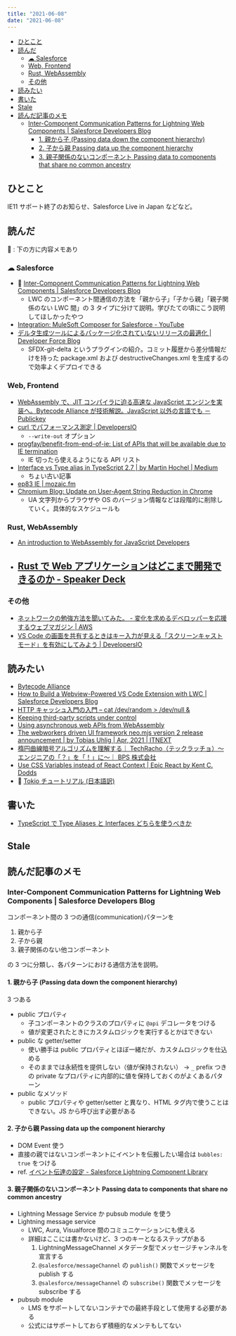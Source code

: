 ```yaml
---
title: "2021-06-08"
date: "2021-06-08"
---
```


<!-- TOC -->

- [ひとこと](#ひとこと)
- [読んだ](#読んだ)
  - [☁︎ Salesforce](#☁︎-salesforce)
  - [Web, Frontend](#web-frontend)
  - [Rust, WebAssembly](#rust-webassembly)
  - [その他](#その他)
- [読みたい](#読みたい)
- [書いた](#書いた)
- [Stale](#stale)
- [読んだ記事のメモ](#読んだ記事のメモ)
  - [Inter-Component Communication Patterns for Lightning Web Components | Salesforce Developers Blog](#inter-component-communication-patterns-for-lightning-web-components--salesforce-developers-blog)
    - [1. 親から子 (Passing data down the component hierarchy)](#1-親から子-passing-data-down-the-component-hierarchy)
    - [2. 子から親 Passing data up the component hierarchy](#2-子から親-passing-data-up-the-component-hierarchy)
    - [3. 親子関係のないコンポーネント Passing data to components that share no common ancestry](#3-親子関係のないコンポーネント-passing-data-to-components-that-share-no-common-ancestry)

<!-- /TOC -->

## ひとこと

IE11 サポート終了のお知らせ、Salesforce Live in Japan などなど。

## 読んだ

📝 : 下の方に内容メモあり

### ☁︎ Salesforce

- 📝 [Inter-Component Communication Patterns for Lightning Web Components | Salesforce Developers Blog](https://developer.salesforce.com/blogs/2021/05/inter-component-communication-patterns-for-lightning-web-components.html)
  - LWC のコンポーネント間通信の方法を「親から子」「子から親」「親子関係のない LWC 間」の 3 タイプに分けて説明。学びたての頃にこう説明してほしかったやつ
- [Integration: MuleSoft Composer for Salesforce - YouTube](https://www.youtube.com/watch?v=sRakamdt5hs)
- [デルタ生成ツールによるパッケージ化されていないリリースの最適化 | Developer Force Blog](https://developer.salesforce.com/jpblogs/2021/05/optimizing-unpackaged-deployments-using-a-delta-generation-tool-jp/)
  - SFDX-git-delta というプラグインの紹介。コミット履歴から差分情報だけを持った package.xml および destructiveChanges.xml を生成するので効率よくデプロイできる

### Web, Frontend

- [WebAssembly で、JIT コンパイラに迫る高速な JavaScript エンジンを実装へ。Bytecode Alliance が技術解説。JavaScript 以外の言語でも － Publickey](https://www.publickey1.jp/blog/21/webassemblyjitjavascriptbytecode_alliancejavascript.html)
- [curl でパフォーマンス測定 | DevelopersIO](https://dev.classmethod.jp/articles/curl-benchmark/)
  - `--write-out` オプション
- [progfay/benefit-from-end-of-ie: List of APIs that will be available due to IE termination](https://github.com/progfay/benefit-from-end-of-ie)
  - IE 切ったら使えるようになる API リスト
- [Interface vs Type alias in TypeScript 2.7 | by Martin Hochel | Medium](https://medium.com/@martin_hotell/interface-vs-type-alias-in-typescript-2-7-2a8f1777af4c)
  - ちょい古い記事
- [ep83 IE | mozaic.fm](https://mozaic.fm/episodes/83/ie.html)
- [Chromium Blog: Update on User-Agent String Reduction in Chrome](https://blog.chromium.org/2021/05/update-on-user-agent-string-reduction.html)
  - UA 文字列からブラウザや OS のバージョン情報などは段階的に削除していく。具体的なスケジュールも

### Rust, WebAssembly

- [An introduction to WebAssembly for JavaScript Developers](https://pascalpares.appspot.ovh/webassembly-for-javascript-developers/)
- ## [Rust で Web アプリケーションはどこまで開発できるのか - Speaker Deck](https://speakerdeck.com/helloyuk13/rust-de-web-apurikesiyonhadokomadekai-fa-dekirufalseka)

### その他

- [ネットワークの勉強方法を聞いてみた。 - 変化を求めるデベロッパーを応援するウェブマガジン | AWS](https://aws.amazon.com/jp/builders-flash/202106/way-to-learn-network/?awsf.filter-name=*all)
- [VS Code の画面を共有するときはキー入力が見える「スクリーンキャストモード」を有効にしてみよう | DevelopersIO](https://dev.classmethod.jp/articles/vscode-screencast-mode/)

## 読みたい

- [Bytecode Alliance](https://bytecodealliance.org/articles/making-javascript-run-fast-on-webassembly)
- [How to Build a Webview-Powered VS Code Extension with LWC | Salesforce Developers Blog](https://developer.salesforce.com/blogs/2021/04/how-to-build-a-webview-powered-vs-code-extension-with-lightning-web-components.html)
- [HTTP キャッシュ入門の入門 – cat /dev/random > /dev/null &](http://blog.xcir.net/?p=2806)
- [Keeping third-party scripts under control](https://web.dev/controlling-third-party-scripts/)
- [Using asynchronous web APIs from WebAssembly](https://web.dev/asyncify/)
- [The webworkers driven UI framework neo.mjs version 2 release announcement | by Tobias Uhlig | Apr, 2021 | ITNEXT](https://itnext.io/the-webworkers-driven-ui-framework-neo-mjs-version-2-release-announcement-b91b476d6f16)
- [楕円曲線暗号アルゴリズムを理解する｜ TechRacho（テックラッチョ）〜エンジニアの「？」を「！」に〜｜ BPS 株式会社](https://techracho.bpsinc.jp/yoshi/2019_08_16/79280)
- [Use CSS Variables instead of React Context | Epic React by Kent C. Dodds](https://epicreact.dev/css-variables/)
- 📕 [Tokio チュートリアル (日本語訳)](https://zenn.dev/magurotuna/books/tokio-tutorial-ja)

## 書いた

- [TypeScript で Type Aliases と Interfaces どちらを使うべきか](https://zenn.dev/zaki_yama/scraps/955a2ce0b12922)

## Stale

## 読んだ記事のメモ

### Inter-Component Communication Patterns for Lightning Web Components | Salesforce Developers Blog

コンポーネント間の 3 つの通信(communication)パターンを

1. 親から子
2. 子から親
3. 親子関係のない他コンポーネント

の 3 つに分類し、各パターンにおける通信方法を説明。

#### 1. 親から子 (Passing data down the component hierarchy)

3 つある

- public プロパティ
  - 子コンポーネントのクラスのプロパティに `@api` デコレータをつける
  - 値が変更されたときにカスタムロジックを実行するとかはできない
- public な getter/setter
  - 使い勝手は public プロパティとほぼ一緒だが、カスタムロジックを仕込める
  - そのままでは永続性を提供しない（値が保持されない） -> `_` prefix つきの private なプロパティに内部的に値を保持しておくのがよくあるパターン
- public なメソッド
  - public プロパティや getter/setter と異なり、HTML タグ内で使うことはできない。JS から呼び出す必要がある

#### 2. 子から親 Passing data up the component hierarchy

- DOM Event 使う
- 直接の親ではないコンポーネントにイベントを伝搬したい場合は `bubbles: true` をつける
- ref. [イベント伝達の設定 - Salesforce Lightning Component Library](https://developer.salesforce.com/docs/component-library/documentation/ja-jp/lwc/lwc.events_propagation)

#### 3. 親子関係のないコンポーネント Passing data to components that share no common ancestry

- Lightning Message Service か pubsub module を使う
- Lightning message service
  - LWC, Aura, Visualforce 間のコミュニケーションにも使える
  - 詳細はここには書かないけど、3 つのキーとなるステップがある
    1. LightningMessageChannel メタデータ型でメッセージチャンネルを宣言する
    2. `@salesforce/messageChannel` の `publish()` 関数でメッセージを publish する
    3. `@salesforce/messageChannel` の `subscribe()` 関数でメッセージを subscribe する
- pubsub module
  - LMS をサポートしてないコンテナでの最終手段として使用する必要がある
  - 公式にはサポートしておらず積極的なメンテもしてない
